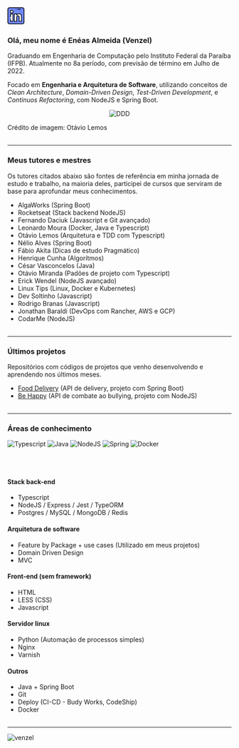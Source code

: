 <a href="https://www.linkedin.com/in/venzel/">
  <img alt="Enéas Almeida | Linkedin" width="38px" height="38px" src="https://raw.githubusercontent.com/leftabn/leftabn/master/Icons/linkedin.svg" />
</a><br>

### Olá, meu nome é Enéas Almeida (Venzel)

Graduando em Engenharia de Computação pelo Instituto Federal da Paraíba (IFPB). Atualmente no 8a período, com previsão de término em Julho de 2022.

Focado em <b>Engenharia e Arquitetura de Software</b>, utilizando conceitos de _Clean Architecture_, _Domain-Driven Design_, _Test-Driven Development_, e _Continuos Refactoring_, com NodeJS e Spring Boot.

<p align="center">
<img alt="DDD" width="450px" height="450px" src="https://raw.githubusercontent.com/venzel/venzel/master/images/clean.svg" />
</p>

Crédito de imagem: Otávio Lemos<br><br>

<hr>

### Meus tutores e mestres

Os tutores citados abaixo são fontes de referência em minha jornada de estudo e trabalho, na maioria deles, participei de cursos que serviram de base para aprofundar meus conhecimentos.

- AlgaWorks (Spring Boot)
- Rocketseat (Stack backend NodeJS)
- Fernando Daciuk (Javascript e Git avançado)
- Leonardo Moura (Docker, Java e Typescript)
- Otávio Lemos (Arquitetura e TDD com Typescript)
- Nélio Alves (Spring Boot)
- Fábio Akita (Dicas de estudo Pragmático)
- Henrique Cunha (Algorítmos)
- César Vasconcelos (Java)
- Otávio Miranda (Padões de projeto com Typescript)
- Erick Wendel (NodeJS avançado)
- Linux Tips (Linux, Docker e Kubernetes)
- Dev Soltinho (Javascript)
- Rodrigo Branas (Javascript)
- Jonathan Baraldi (DevOps com Rancher, AWS e GCP)
- CodarMe (NodeJS)<br><br>

<hr>

### Últimos projetos

Repositórios com códigos de projetos que venho desenvolvendo e aprendendo nos últimos meses.

- <a href="https://github.com/venzel/food">Food Delivery</a> (API de delivery, projeto com Spring Boot)
- <a href="https://github.com/venzel/be_happy">Be Happy</a> (API de combate ao bullying, projeto com NodeJS)<br><br>

<hr>

### Áreas de conhecimento

<p align="left">
  <img src="https://cdn.worldvectorlogo.com/logos/typescript.svg" alt="Typescript" width="100" height="50"/>
  <img src="https://cdn.worldvectorlogo.com/logos/java-14.svg" alt="Java" width="50" height="50"/>
  <img src="https://cdn.worldvectorlogo.com/logos/nodejs-icon.svg" alt="NodeJS" width="50" height="50"/>
  <img src="https://cdn.worldvectorlogo.com/logos/spring-3.svg" alt="Spring" width="50" height="50"/>
  <img src="https://cdn.worldvectorlogo.com/logos/docker-3.svg" alt="Docker" width="100" height="50"/>
</p><br><br>

#### Stack back-end

-   Typescript
-   NodeJS / Express / Jest / TypeORM
-   Postgres / MySQL / MongoDB / Redis

#### Arquitetura de software

-   Feature by Package + use cases (Utilizado em meus projetos)
-   Domain Driven Design
-   MVC

#### Front-end (sem framework)

-   HTML
-   LESS (CSS)
-   Javascript

#### Servidor linux

-   Python (Automação de processos simples)
-   Nginx
-   Varnish

#### Outros

-   Java + Spring Boot
-   Git
-   Deploy (CI-CD - Budy Works, CodeShip)
-   Docker<br><br>

<hr>

<p align="left"><img src="https://komarev.com/ghpvc/?username=venzel&label=Profile%20views&color=0e75b6&style=flat" alt="venzel" /></p>
